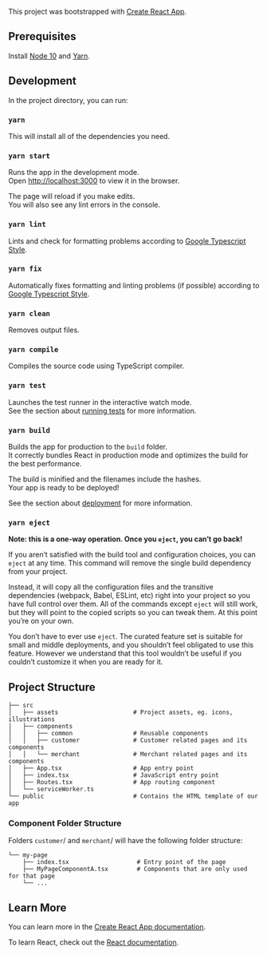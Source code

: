 This project was bootstrapped with [Create React App](https://github.com/facebook/create-react-app).

## Prerequisites
Install [Node 10](nodejs.org) and [Yarn](classic.yarnpkg.com/en/docs/install/).

## Development

In the project directory, you can run:

### `yarn`
This will install all of the dependencies you need.

### `yarn start`

Runs the app in the development mode.<br />
Open [http://localhost:3000](http://localhost:3000) to view it in the browser.

The page will reload if you make edits.<br />
You will also see any lint errors in the console.

### `yarn lint`

Lints and check for formatting problems according to [Google Typescript Style](https://github.com/google/gts).

### `yarn fix`

Automatically fixes formatting and linting problems (if possible) according to [Google Typescript Style](https://github.com/google/gts).

### `yarn clean`

Removes output files.

### `yarn compile`

Compiles the source code using TypeScript compiler.

### `yarn test`

Launches the test runner in the interactive watch mode.<br />
See the section about [running tests](https://facebook.github.io/create-react-app/docs/running-tests) for more information.

### `yarn build`

Builds the app for production to the `build` folder.<br />
It correctly bundles React in production mode and optimizes the build for the best performance.

The build is minified and the filenames include the hashes.<br />
Your app is ready to be deployed!

See the section about [deployment](https://facebook.github.io/create-react-app/docs/deployment) for more information.

### `yarn eject`

**Note: this is a one-way operation. Once you `eject`, you can’t go back!**

If you aren’t satisfied with the build tool and configuration choices, you can `eject` at any time. This command will remove the single build dependency from your project.

Instead, it will copy all the configuration files and the transitive dependencies (webpack, Babel, ESLint, etc) right into your project so you have full control over them. All of the commands except `eject` will still work, but they will point to the copied scripts so you can tweak them. At this point you’re on your own.

You don’t have to ever use `eject`. The curated feature set is suitable for small and middle deployments, and you shouldn’t feel obligated to use this feature. However we understand that this tool wouldn’t be useful if you couldn’t customize it when you are ready for it.

## Project Structure

```
├── src
│   ├── assets                     # Project assets, eg. icons, illustrations
│   ├── components
│   │   ├── common                 # Reusable components
│   │   ├── customer               # Customer related pages and its components
│   │   └── merchant               # Merchant related pages and its components
│   ├── App.tsx                    # App entry point
│   ├── index.tsx                  # JavaScript entry point
│   ├── Routes.tsx                 # App routing component
│   └── serviceWorker.ts
└── public                         # Contains the HTML template of our app
```

### Component Folder Structure

Folders `customer`/ and `merchant`/ will have the following folder structure:

```
└── my-page
    ├── index.tsx                   # Entry point of the page
    ├── MyPageComponentA.tsx        # Components that are only used for that page
    └── ...
```

## Learn More

You can learn more in the [Create React App documentation](https://facebook.github.io/create-react-app/docs/getting-started).

To learn React, check out the [React documentation](https://reactjs.org/).
